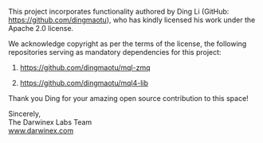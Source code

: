 This project incorporates functionality authored by Ding Li (GitHub: https://github.com/dingmaotu), who has kindly licensed his work under the Apache 2.0 license.

We acknowledge copyright as per the terms of the license, the following repositories serving as mandatory dependencies for this project:

1. https://github.com/dingmaotu/mql-zmq

1. https://github.com/dingmaotu/mql4-lib

Thank you Ding for your amazing open source contribution to this space!

Sincerely,<br>
The Darwinex Labs Team<br>
www.darwinex.com
